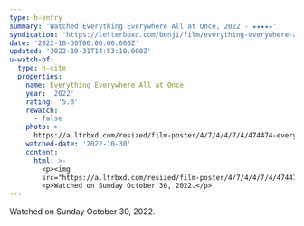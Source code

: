 ```yaml
---
type: h-entry
summary: 'Watched Everything Everywhere All at Once, 2022 - ★★★★★'
syndication: 'https://letterboxd.com/benji/film/everything-everywhere-all-at-once/'
date: '2022-10-30T06:00:00.000Z'
updated: '2022-10-31T14:53:10.000Z'
u-watch-of:
  type: h-cite
  properties:
    name: Everything Everywhere All at Once
    year: '2022'
    rating: '5.0'
    rewatch:
      - false
    photo: >-
      https://a.ltrbxd.com/resized/film-poster/4/7/4/4/7/4/474474-everything-everywhere-all-at-once-0-600-0-900-crop.jpg?v=281f1a041e
    watched-date: '2022-10-30'
    content:
      html: >-
        <p><img
        src="https://a.ltrbxd.com/resized/film-poster/4/7/4/4/7/4/474474-everything-everywhere-all-at-once-0-600-0-900-crop.jpg?v=281f1a041e"/></p>
        <p>Watched on Sunday October 30, 2022.</p>
---
```

Watched on Sunday October 30, 2022.
